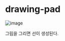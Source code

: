 # drawing-pad
![image](https://github.com/jung-chaewon/drawing-pad/assets/131144717/02f091ea-404d-4646-b395-01e534c25c55)

그림을 그리면 선이 생성된다.

